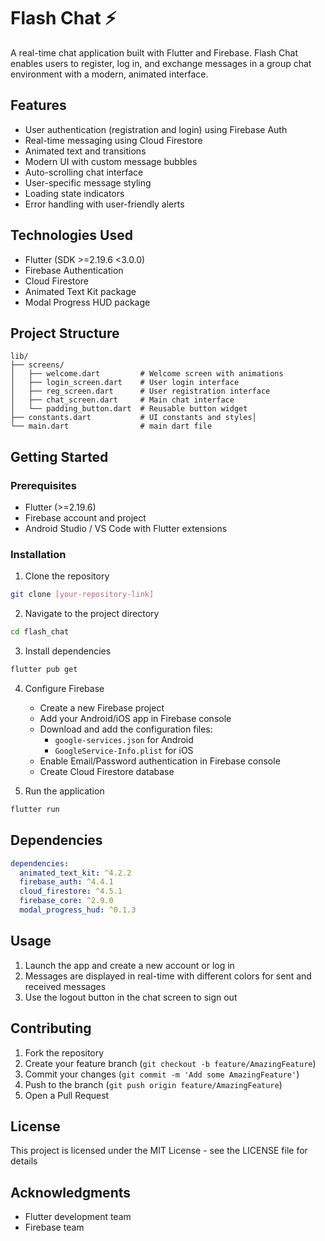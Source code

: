 # Flash Chat ⚡️

A real-time chat application built with Flutter and Firebase. Flash Chat enables users to register, log in, and exchange messages in a group chat environment with a modern, animated interface.

## Features

- User authentication (registration and login) using Firebase Auth
- Real-time messaging using Cloud Firestore
- Animated text and transitions
- Modern UI with custom message bubbles
- Auto-scrolling chat interface
- User-specific message styling
- Loading state indicators
- Error handling with user-friendly alerts

## Technologies Used

- Flutter (SDK >=2.19.6 <3.0.0)
- Firebase Authentication
- Cloud Firestore
- Animated Text Kit package
- Modal Progress HUD package

## Project Structure

```
lib/
├── screens/
│   ├── welcome.dart         # Welcome screen with animations
│   ├── login_screen.dart    # User login interface
│   ├── reg_screen.dart      # User registration interface
│   ├── chat_screen.dart     # Main chat interface
│   └── padding_button.dart  # Reusable button widget
├── constants.dart           # UI constants and styles│
└── main.dart                # main dart file

```

## Getting Started

### Prerequisites

- Flutter (>=2.19.6)
- Firebase account and project
- Android Studio / VS Code with Flutter extensions

### Installation

1. Clone the repository
```bash
git clone [your-repository-link]
```

2. Navigate to the project directory
```bash
cd flash_chat
```

3. Install dependencies
```bash
flutter pub get
```

4. Configure Firebase
   - Create a new Firebase project
   - Add your Android/iOS app in Firebase console
   - Download and add the configuration files:
     - `google-services.json` for Android
     - `GoogleService-Info.plist` for iOS
   - Enable Email/Password authentication in Firebase console
   - Create Cloud Firestore database

5. Run the application
```bash
flutter run
```

## Dependencies

```yaml
dependencies:
  animated_text_kit: ^4.2.2
  firebase_auth: ^4.4.1
  cloud_firestore: ^4.5.1
  firebase_core: ^2.9.0
  modal_progress_hud: ^0.1.3
```

## Usage

1. Launch the app and create a new account or log in
2. Messages are displayed in real-time with different colors for sent and received messages
3. Use the logout button in the chat screen to sign out

## Contributing

1. Fork the repository
2. Create your feature branch (`git checkout -b feature/AmazingFeature`)
3. Commit your changes (`git commit -m 'Add some AmazingFeature'`)
4. Push to the branch (`git push origin feature/AmazingFeature`)
5. Open a Pull Request

## License

This project is licensed under the MIT License - see the LICENSE file for details

## Acknowledgments

- Flutter development team
- Firebase team
